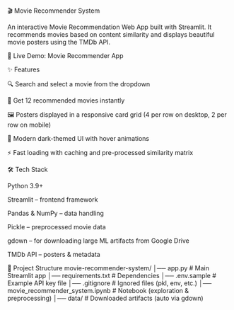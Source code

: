 🎬 Movie Recommender System

An interactive Movie Recommendation Web App built with Streamlit.
It recommends movies based on content similarity and displays beautiful movie posters using the TMDb API.

🔗 Live Demo: Movie Recommender App

✨ Features

🔍 Search and select a movie from the dropdown

🎯 Get 12 recommended movies instantly

🖼️ Posters displayed in a responsive card grid (4 per row on desktop, 2 per row on mobile)

🌙 Modern dark-themed UI with hover animations

⚡ Fast loading with caching and pre-processed similarity matrix

🛠️ Tech Stack

Python 3.9+

Streamlit – frontend framework

Pandas & NumPy – data handling

Pickle – preprocessed movie data

gdown – for downloading large ML artifacts from Google Drive

TMDb API – posters & metadata


📂 Project Structure
movie-recommender-system/
│── app.py                # Main Streamlit app
│── requirements.txt      # Dependencies
│── .env.sample           # Example API key file
│── .gitignore            # Ignored files (pkl, env, etc.)
│── movie_recommender_system.ipynb   # Notebook (exploration & preprocessing)
│── data/                 # Downloaded artifacts (auto via gdown)
